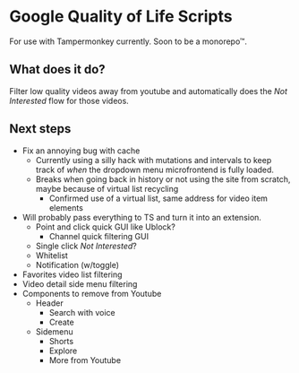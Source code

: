 # Google Quality of Life Scripts

For use with Tampermonkey currently. Soon to be a monorepo™.

## What does it do?

Filter low quality videos away from youtube and automatically does the _Not Interested_ flow for those videos.

## Next steps

- Fix an annoying bug with cache
  - Currently using a silly hack with mutations and intervals to keep track of _when_ the dropdown menu microfrontend is fully loaded.
  - Breaks when going back in history or not using the site from scratch, maybe because of virtual list recycling
    - Confirmed use of a virtual list, same address for video item elements
- Will probably pass everything to TS and turn it into an extension.
  - Point and click quick GUI like Ublock?
    - Channel quick filtering GUI
  - Single click _Not Interested_?
  - Whitelist
  - Notification (w/toggle)
- Favorites video list filtering
- Video detail side menu filtering
- Components to remove from Youtube
  - Header
    - Search with voice
    - Create
  - Sidemenu
    - Shorts
    - Explore
    - More from Youtube
